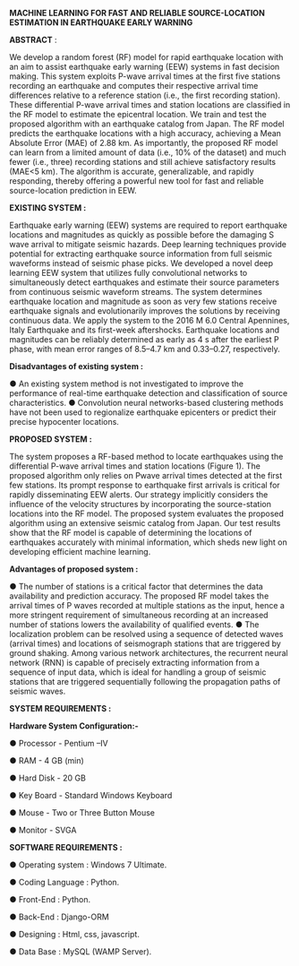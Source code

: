 **MACHINE LEARNING FOR FAST AND RELIABLE SOURCE-LOCATION ESTIMATION IN EARTHQUAKE EARLY WARNING**

**ABSTRACT** :

We develop a random forest (RF) model for rapid earthquake location with an aim to assist earthquake early
warning (EEW) systems in fast decision making. This system exploits P-wave arrival times at the first five
stations recording an earthquake and computes their respective arrival time differences relative to a reference
station (i.e., the first recording station). These differential P-wave arrival times and station locations are
classified in the RF model to estimate the epicentral location. We train and test the proposed algorithm with an
earthquake catalog from Japan. The RF model predicts the earthquake locations with a high accuracy,
achieving a Mean Absolute Error (MAE) of 2.88 km. As importantly, the proposed RF model can learn from a
limited amount of data (i.e., 10% of the dataset) and much fewer (i.e., three) recording stations and still
achieve satisfactory results (MAE<5 km). The algorithm is accurate, generalizable, and rapidly responding,
thereby offering a powerful new tool for fast and reliable source-location prediction in EEW.

**EXISTING SYSTEM :**

Earthquake early warning (EEW) systems are required to report earthquake locations and magnitudes as
quickly as possible before the damaging S wave arrival to mitigate seismic hazards. Deep learning techniques
provide potential for extracting earthquake source information from full seismic waveforms instead of seismic
phase picks.
We developed a novel deep learning EEW system that utilizes fully convolutional networks to simultaneously
detect earthquakes and estimate their source parameters from continuous seismic waveform streams. The
system determines earthquake location and magnitude as soon as very few stations receive earthquake signals
and evolutionarily improves the solutions by receiving continuous data. We apply the system to the 2016 M
6.0 Central Apennines, Italy Earthquake and its first-week aftershocks. Earthquake locations and magnitudes
can be reliably determined as early as 4 s after the earliest P phase, with mean error ranges of 8.5–4.7 km and
0.33–0.27, respectively.

**Disadvantages of existing system :**

● An existing system method is not investigated to improve the performance of real-time earthquake
detection and classification of source characteristics.
● Convolution neural networks-based clustering methods have not been used to regionalize earthquake
epicenters or predict their precise hypocenter locations.

**PROPOSED SYSTEM :**

The system proposes a RF-based method to locate earthquakes using the differential P-wave arrival times and
station locations (Figure 1). The proposed algorithm only relies on Pwave arrival times detected at the first
few stations. Its prompt response to earthquake first arrivals is critical for rapidly disseminating EEW alerts.
Our strategy implicitly considers the influence of the velocity structures by incorporating the source-station
locations into the RF model.
The proposed system evaluates the proposed algorithm using an extensive seismic catalog from Japan. Our
test results show that the RF model is capable of determining the locations of earthquakes accurately with
minimal information, which sheds new light on developing efficient machine learning.

**Advantages of proposed system :**

● The number of stations is a critical factor that determines the data availability and prediction accuracy.
The proposed RF model takes the arrival times of P waves recorded at multiple stations as the input,
hence a more stringent requirement of simultaneous recording at an increased number of stations
lowers the availability of qualified events.
● The localization problem can be resolved using a sequence of detected waves (arrival times) and
locations of seismograph stations that are triggered by ground shaking. Among various network
architectures, the recurrent neural network (RNN) is capable of precisely extracting information from a
sequence of input data, which is ideal for handling a group of seismic stations that are triggered
sequentially following the propagation paths of seismic waves.

**SYSTEM REQUIREMENTS :**

**Hardware System Configuration:-**

● Processor - Pentium –IV

● RAM - 4 GB (min)

● Hard Disk - 20 GB

● Key Board - Standard Windows Keyboard

● Mouse - Two or Three Button Mouse

● Monitor - SVGA

**SOFTWARE REQUIREMENTS :**

● Operating system : Windows 7 Ultimate.

● Coding Language : Python.

● Front-End : Python.

● Back-End : Django-ORM

● Designing : Html, css, javascript.

● Data Base : MySQL (WAMP Server).

